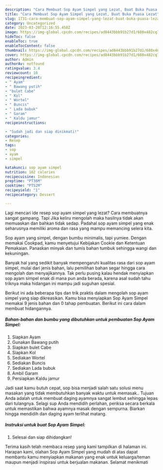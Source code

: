 ```yaml
---
description: "Cara Membuat Sop Ayam Simpel yang Lezat, Buat Buka Puasa Lezat"
title: "Cara Membuat Sop Ayam Simpel yang Lezat, Buat Buka Puasa Lezat"
slug: 1731-cara-membuat-sop-ayam-simpel-yang-lezat-buat-buka-puasa-lezat
category: Uncategorized
date: 2023-03-28T12:16:55.458Z
image: https://img-global.cpcdn.com/recipes/ad8443bbb91b27d1/680x482cq70/sop-ayam-simpel-foto-resep-utama.jpg
hideToc: false
enableToc: true
enableTocContent: false
thumbnail: https://img-global.cpcdn.com/recipes/ad8443bbb91b27d1/680x482cq70/sop-ayam-simpel-foto-resep-utama.jpg
cover: https://img-global.cpcdn.com/recipes/ad8443bbb91b27d1/680x482cq70/sop-ayam-simpel-foto-resep-utama.jpg
author: Admin
authorAv: notfound
ratingvalue: 3.4
reviewcount: 10
recipeingredient:
- " Ayam"
- " Bawang putih"
- "bulet Cabe"
- " Kol"
- " Wortel"
- " Buncis"
- " Lada bubuk"
- " Garam"
- " Kaldu jamur"
recipeinstructions:

- "Sudah jadi dan siap dinikmati!"
categories:
- Resep
tags:
- sop
- ayam
- simpel

katakunci: sop ayam simpel 
nutrition: 162 calories
recipecuisine: Indonesian
preptime: "PT36M"
cooktime: "PT52M"
recipeyield: "1"
recipecategory: Dessert

---
```



Lagi mencari ide resep sop ayam simpel yang lezat? Cara membuatnya sangat gampang. Tapi Jika keliru mengolah maka hasilnya tidak akan memuaskan dan bahkan tidak sedap. Padahal sop ayam simpel yang enak seharusnya memiliki aroma dan rasa yang mampu memancing selera kita.


Sop ayam yang simpel, dengan bumbu minimalis, tapi yumiee. Dengan memakai Cookpad, kamu menyetujui Kebijakan Cookie dan Ketentuan Pemakaian. Panaskan minyak dan tumis bahan tumbuk sehingga wangi dan kekuningan.

Banyak hal yang sedikit banyak mempengaruhi kualitas rasa dari sop ayam simpel, mulai dari jenis bahan, lalu pemilihan bahan segar hingga cara mengolah dan menyajikannya. Tak perlu pusing kalau hendak menyiapkan sop ayam simpel enak di mana pun anda berada, karena asal sudah tahu triknya maka hidangan ini mampu jadi suguhan spesial.


Berikut ini ada beberapa tips dan trik praktis dalam mengolah sop ayam simpel yang siap dikreasikan. Kamu bisa menyiapkan Sop Ayam Simpel memakai 9 jenis bahan dan 0 tahap pembuatan. Berikut ini cara dalam membuat hidangannya.

<!--inarticleads1-->

##### Bahan-bahan dan bumbu yang dibutuhkan untuk pembuatan Sop Ayam Simpel:

1. Siapkan  Ayam
1. Gunakan  Bawang putih
1. Siapkan bulet Cabe
1. Siapkan  Kol
1. Sediakan  Wortel
1. Sediakan  Buncis
1. Sediakan  Lada bubuk
1. Ambil  Garam
1. Persiapkan  Kaldu jamur


Jadi saat kamu butuh cepat, sop bisa menjadi salah satu solusi menu masakan yang tidak membutuhkan banyak waktu untuk memasak.. Tujuan Anda adalah untuk membuat daging ayamnya sangat lembut sehingga lepas dari tulangnya. Selagi sup Anda mendidih perlahan, periksa secara berkala untuk memastikan bahwa ayamnya masak dengan sempurna. Biarkan hingga mendidih dan daging ayam terlihat matang. 

<!--inarticleads2-->

##### Instruksi untuk buat Sop Ayam Simpel:


1. Selesai dan siap dihidangkan!



Terima kasih telah membaca resep yang kami tampilkan di halaman ini. Harapan kami, olahan Sop Ayam Simpel yang mudah di atas dapat membantu kamu menyiapkan makanan yang enak untuk keluarga/teman maupun menjadi inspirasi untuk berjualan makanan. Selamat menikmati
